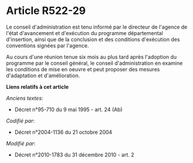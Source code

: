 # Article R522-29

Le conseil d'administration est tenu informé par le directeur de l'agence de l'état d'avancement et d'exécution du programme
départemental d'insertion, ainsi que de la conclusion et des conditions d'exécution des conventions signées par l'agence. 

Au cours d'une réunion tenue six mois au plus tard après    l'adoption du programme par le conseil général, le conseil
d'administration en examine les conditions de mise en oeuvre et peut proposer des mesures d'adaptation et d'amélioration.

**Liens relatifs à cet article**

_Anciens textes_:

  - Décret n°95-710 du 9 mai 1995 - art. 24 (Ab)

_Codifié par_:

  - Décret n°2004-1136 du 21 octobre 2004

_Modifié par_:

  - Décret n°2010-1783 du 31 décembre 2010 - art. 2
